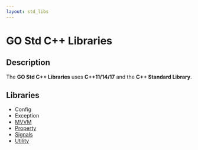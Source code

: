 ```yaml
---
layout: std_libs
---
```


# GO Std C++ Libraries

## Description

The **GO Std C++ Libraries** uses **C++11/14/17** and the **C++ Standard Library**.

## Libraries

* Config
* Exception
* [MVVM](./mvvm/mvvm.html)
* [Property](./property/property.html)
* [Signals](./signals/signals.html)
* [Utility](./utility/utility.html)
